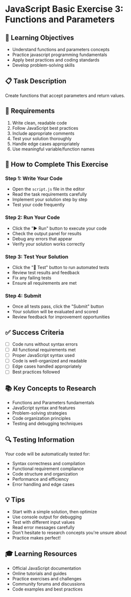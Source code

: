 # JavaScript Basic Exercise 3: Functions and Parameters

## 🎯 Learning Objectives
- Understand functions and parameters concepts
- Practice javascript programming fundamentals
- Apply best practices and coding standards
- Develop problem-solving skills

## 📋 Task Description
Create functions that accept parameters and return values.

## 🔧 Requirements
1. Write clean, readable code
2. Follow JavaScript best practices
3. Include appropriate comments
4. Test your solution thoroughly
5. Handle edge cases appropriately
6. Use meaningful variable/function names

## 🚀 How to Complete This Exercise

### Step 1: Write Your Code
- Open the `script.js` file in the editor
- Read the task requirements carefully
- Implement your solution step by step
- Test your code frequently

### Step 2: Run Your Code
- Click the "▶️ Run" button to execute your code
- Check the output panel for results
- Debug any errors that appear
- Verify your solution works correctly

### Step 3: Test Your Solution
- Click the "🧪 Test" button to run automated tests
- Review test results and feedback
- Fix any failing tests
- Ensure all requirements are met

### Step 4: Submit
- Once all tests pass, click the "Submit" button
- Your solution will be evaluated and scored
- Review feedback for improvement opportunities

## ✅ Success Criteria
- [ ] Code runs without syntax errors
- [ ] All functional requirements met
- [ ] Proper JavaScript syntax used
- [ ] Code is well-organized and readable
- [ ] Edge cases handled appropriately
- [ ] Best practices followed

## 📚 Key Concepts to Research
- Functions and Parameters fundamentals
- JavaScript syntax and features
- Problem-solving strategies
- Code organization principles
- Testing and debugging techniques

## 🔍 Testing Information
Your code will be automatically tested for:
- Syntax correctness and compilation
- Functional requirement compliance
- Code structure and organization
- Performance and efficiency
- Error handling and edge cases

## 💡 Tips
- Start with a simple solution, then optimize
- Use console output for debugging
- Test with different input values
- Read error messages carefully
- Don't hesitate to research concepts you're unsure about
- Practice makes perfect!

## 🎓 Learning Resources
- Official JavaScript documentation
- Online tutorials and guides
- Practice exercises and challenges
- Community forums and discussions
- Code examples and best practices